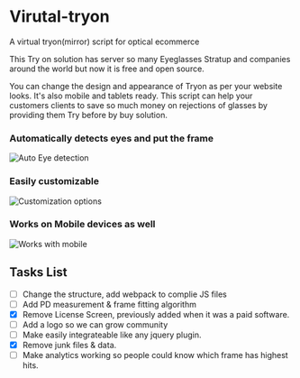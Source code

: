 # Virutal-tryon
A virtual tryon(mirror) script for optical ecommerce

This Try on solution has server so many Eyeglasses Stratup and companies around the world but now it is free and open source.

You can change the design and appearance of Tryon as per your website looks. It's also mobile and tablets ready. This script can help your customers clients to save so much money on rejections of glasses by providing them Try before by buy solution.

### Automatically detects eyes and put the frame
![Auto Eye detection](https://raw.githubusercontent.com/post2seth/Virtual-tryon/master/showcase/eyedetection.jpg)

### Easily customizable 
![Customization options](https://raw.githubusercontent.com/post2seth/Virtual-tryon/master/showcase/customize.png)

### Works on Mobile devices as well
![Works with mobile](https://raw.githubusercontent.com/post2seth/Virtual-tryon/master/showcase/mobileready.png)


## Tasks List

- [ ] Change the structure, add webpack to complie JS files 
- [ ] Add PD measurement & frame fitting algorithm
- [x] Remove License Screen, previously added when it was a paid software.
- [ ] Add a logo so we can grow community
- [ ] Make easily integrateable like any jquery plugin.
- [x] Remove junk files & data.
- [ ] Make analytics working so people could know which frame has highest hits.
